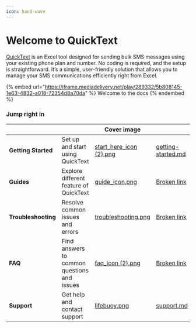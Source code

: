 ```yaml
---
icon: hand-wave
---
```


# Welcome to QuickText

[QuickText](https://pythonandvba.com/quicktext) is an Excel tool designed for sending bulk SMS messages using your existing phone plan and number. No coding is required, and the setup is straightforward. It’s a simple, user-friendly solution that allows you to manage your SMS communications efficiently right from Excel.

{% embed url="https://iframe.mediadelivery.net/play/289332/5b808145-1e63-4832-a018-72354d8a70da" %}
Welcome to the docs
{% endembed %}

### Jump right in

<table data-view="cards"><thead><tr><th></th><th></th><th data-hidden data-card-cover data-type="image">Cover image</th><th data-hidden data-card-target data-type="content-ref"></th></tr></thead><tbody><tr><td><strong>Getting Started</strong></td><td>Set up and start using QuickText</td><td><a href=".gitbook/assets/start_here_icon (2).png">start_here_icon (2).png</a></td><td><a href="fundamentals/getting-started.md">getting-started.md</a></td></tr><tr><td><strong>Guides</strong></td><td>Explore different feature of QuickText</td><td><a href=".gitbook/assets/guide_icon.png">guide_icon.png</a></td><td><a href="broken-reference">Broken link</a></td></tr><tr><td><strong>Troubleshooting</strong></td><td>Resolve common issues and errors</td><td><a href=".gitbook/assets/troubleshooting.png">troubleshooting.png</a></td><td><a href="broken-reference">Broken link</a></td></tr><tr><td><strong>FAQ</strong></td><td>Find answers to common questions and issues</td><td><a href=".gitbook/assets/faq_icon (2).png">faq_icon (2).png</a></td><td><a href="broken-reference">Broken link</a></td></tr><tr><td><strong>Support</strong></td><td>Get help and contact support</td><td><a href=".gitbook/assets/lifebuoy.png">lifebuoy.png</a></td><td><a href="fundamentals/support.md">support.md</a></td></tr></tbody></table>



